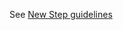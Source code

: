 See <a href="https://axafrance.github.io/design-system/molecules/steps-new/" title="guidelines step components" >New Step guidelines</a>
